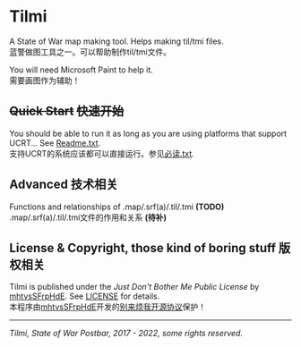 # Tilmi

A State of War map making tool. Helps making til/tmi files.  
蓝警做图工具之一。可以帮助制作til/tmi文件。

You will need Microsoft Paint to help it.  
需要画图作为辅助！

## ~~Quick Start~~ ~~快速开始~~

You should be able to run it as long as you are using platforms that support UCRT... See [Readme.txt](docs/Readme.txt).  
支持UCRT的系统应该都可以直接运行。参见[必读.txt](docs/%E5%BF%85%E8%AF%BB.txt).

## Advanced 技术相关

Functions and relationships of .map/.srf(a)/.til/.tmi **(TODO)**  
.map/.srf(a)/.til/.tmi文件的作用和关系 **(待补)**

## License & Copyright, those kind of boring stuff 版权相关

Tilmi is published under the _Just Don't Bother Me Public License_ by [mhtvsSFrpHdE](https://github.com/mhtvsSFrpHdE). See [LICENSE](LICENSE) for details.  
本程序由[mhtvsSFrpHdE](https://github.com/mhtvsSFrpHdE)开发的[别来烦我开源协议](LICENSE)保护！

---

_Tilmi, State of War Postbar, 2017 - 2022, some rights reserved._
